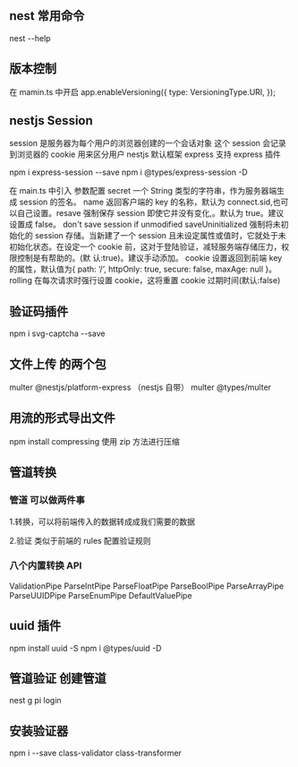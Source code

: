 ## nest 常用命令

nest --help

## 版本控制

在 mamin.ts 中开启
app.enableVersioning({
type: VersioningType.URI,
});

## nestjs Session

session 是服务器为每个用户的浏览器创建的一个会话对象
这个 session 会记录到浏览器的 cookie 用来区分用户
nestjs 默认框架 express 支持 express 插件

npm i express-session --save
npm i @types/express-session -D

在 main.ts 中引入
参数配置
secret 一个 String 类型的字符串，作为服务器端生成 session 的签名。
name 返回客户端的 key 的名称，默认为 connect.sid,也可以自己设置。resave 强制保存 session 即使它并没有变化,。默认为 true。建议设置成 false。 don't save session if unmodified
saveUninitialized 强制将未初始化的 session 存储。当新建了一个 session 且未设定属性或值时，它就处于未初始化状态。在设定一个 cookie 前，这对于登陆验证，减轻服务端存储压力，权限控制是有帮助的。(默 认:true)。建议手动添加。
cookie 设置返回到前端 key 的属性，默认值为{ path: ‘/’, httpOnly: true, secure: false, maxAge: null }。
rolling 在每次请求时强行设置 cookie，这将重置 cookie 过期时间(默认:false)

## 验证码插件

npm i svg-captcha --save

## 文件上传 的两个包

multer @nestjs/platform-express （nestjs 自带）
multer @types/multer

## 用流的形式导出文件

npm install compressing
使用 zip 方法进行压缩

## 管道转换

### 管道 可以做两件事

1.转换，可以将前端传入的数据转成成我们需要的数据

2.验证 类似于前端的 rules 配置验证规则

### 八个内置转换 API

ValidationPipe
ParseIntPipe
ParseFloatPipe
ParseBoolPipe
ParseArrayPipe
ParseUUIDPipe
ParseEnumPipe
DefaultValuePipe

## uuid 插件

npm install uuid -S
npm i @types/uuid -D

## 管道验证 创建管道

nest g pi login

## 安装验证器

npm i --save class-validator class-transformer
